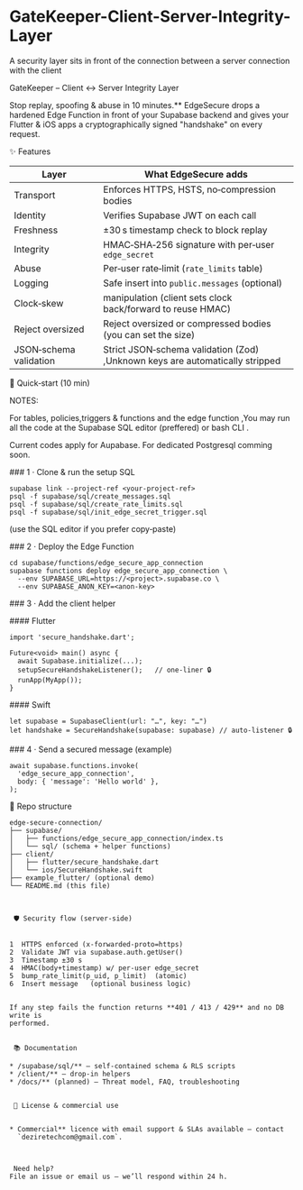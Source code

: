 # GateKeeper-Client-Server-Integrity-Layer

A security layer sits in front of the connection between a server connection with the client

GateKeeper – Client ↔ Server Integrity Layer 

  Stop replay, spoofing & abuse in 10 minutes.**  EdgeSecure drops a hardened
Edge Function in front of your Supabase backend and gives your Flutter & iOS
apps a cryptographically signed "handshake" on every request.



 ✨ Features

| Layer         | What EdgeSecure adds                               |
| ------------- | -------------------------------------------------- |
| Transport | Enforces HTTPS, HSTS, no‑compression bodies        |
| Identity  | Verifies Supabase JWT on each call                 |
| Freshness | ±30 s timestamp check to block replay              |
| Integrity | HMAC‑SHA‑256 signature with per‑user `edge_secret` |
| Abuse     | Per‑user rate‑limit (`rate_limits` table)          |
| Logging   | Safe insert into `public.messages` (optional)      |
| Clock‑skew| manipulation (client sets clock back/forward to reuse HMAC)  |
| Reject oversized | Reject oversized or compressed bodies (you can set the size) |
| JSON‑schema validation | Strict JSON‑schema validation (Zod) ,Unknown keys are automatically stripped  |


   🚀 Quick‑start (10 min)

NOTES: 

For tables, policies,triggers & functions and the edge function ,You may run all the code at the Supabase SQL editor (preffered) or bash CLI .

Current codes apply for Aupabase. For dedicated Postgresql comming soon.

### 1 · Clone & run the setup SQL

    supabase link --project-ref <your‑project‑ref>
    psql -f supabase/sql/create_messages.sql
    psql -f supabase/sql/create_rate_limits.sql
    psql -f supabase/sql/init_edge_secret_trigger.sql

(use the SQL editor if you prefer copy‑paste)

### 2 · Deploy the Edge Function

    cd supabase/functions/edge_secure_app_connection
    supabase functions deploy edge_secure_app_connection \
      --env SUPABASE_URL=https://<project>.supabase.co \
      --env SUPABASE_ANON_KEY=<anon‑key>

### 3 · Add the client helper

#### Flutter

    import 'secure_handshake.dart';
    
    Future<void> main() async {
      await Supabase.initialize(...);
      setupSecureHandshakeListener();   // one‑liner 🔒
      runApp(MyApp());
    }

#### Swift

    let supabase = SupabaseClient(url: "…", key: "…")
    let handshake = SecureHandshake(supabase: supabase) // auto‑listener 🔒

### 4 · Send a secured message (example)

    await supabase.functions.invoke(
      'edge_secure_app_connection',
      body: { 'message': 'Hello world' },
    );



 📁 Repo structure

```
edge-secure-connection/
├── supabase/
│   ├── functions/edge_secure_app_connection/index.ts
│   └── sql/ (schema + helper functions)
├── client/
│   ├── flutter/secure_handshake.dart
│   └── ios/SecureHandshake.swift
├── example_flutter/ (optional demo)
└── README.md (this file)



 🛡️ Security flow (server‑side)


1  HTTPS enforced (x‑forwarded-proto=https)
2  Validate JWT via supabase.auth.getUser()
3  Timestamp ±30 s
4  HMAC(body+timestamp) w/ per‑user edge_secret
5  bump_rate_limit(p_uid, p_limit)  (atomic)
6  Insert message   (optional business logic)


If any step fails the function returns **401 / 413 / 429** and no DB write is
performed.


 📚 Documentation

* /supabase/sql/** – self‑contained schema & RLS scripts
* /client/** – drop‑in helpers
* /docs/** (planned) – Threat model, FAQ, troubleshooting


 💼 License & commercial use


* Commercial** licence with email support & SLAs available – contact
  `deziretechcom@gmail.com`.



 Need help?
File an issue or email us – we’ll respond within 24 h.
